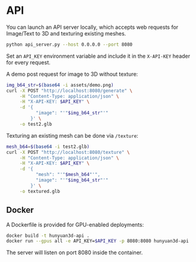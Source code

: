 # API

You can launch an API server locally, which accepts web requests for Image/Text to 3D and texturing existing meshes.

```bash
python api_server.py --host 0.0.0.0 --port 8080
```

Set an `API_KEY` environment variable and include it in the `X-API-KEY` header for every request.

A demo post request for image to 3D without texture:

```bash
img_b64_str=$(base64 -i assets/demo.png)
curl -X POST "http://localhost:8080/generate" \
     -H "Content-Type: application/json" \
     -H "X-API-KEY: $API_KEY" \
     -d '{
           "image": "'"$img_b64_str"'"
         }' \
     -o test2.glb
```

Texturing an existing mesh can be done via `/texture`:

```bash
mesh_b64=$(base64 -i test2.glb)
curl -X POST "http://localhost:8080/texture" \
     -H "Content-Type: application/json" \
     -H "X-API-KEY: $API_KEY" \
     -d '{
           "mesh": "'"$mesh_b64"'",
           "image": "'"$img_b64_str"'"
         }' \
     -o textured.glb
```

## Docker

A Dockerfile is provided for GPU-enabled deployments:

```bash
docker build -t hunyuan3d-api .
docker run --gpus all -e API_KEY=$API_KEY -p 8080:8080 hunyuan3d-api
```

The server will listen on port 8080 inside the container.
